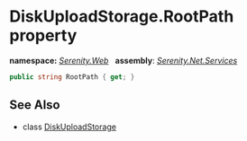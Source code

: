 # DiskUploadStorage.RootPath property
**namespace:** *[Serenity.Web](../../README.md#serenity.web-namespace)*   **assembly**: *[Serenity.Net.Services](../../README.md)*

```csharp
public string RootPath { get; }
```

## See Also

* class [DiskUploadStorage](../DiskUploadStorage.md)